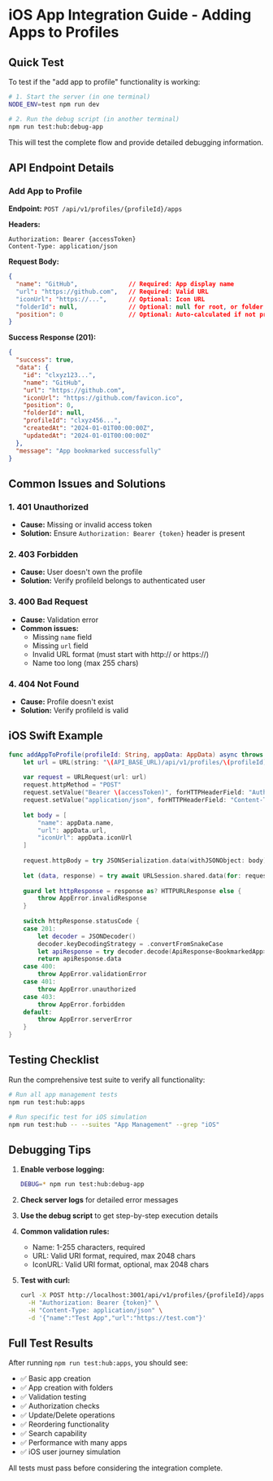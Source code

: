 # iOS App Integration Guide - Adding Apps to Profiles

## Quick Test

To test if the "add app to profile" functionality is working:

```bash
# 1. Start the server (in one terminal)
NODE_ENV=test npm run dev

# 2. Run the debug script (in another terminal)
npm run test:hub:debug-app
```

This will test the complete flow and provide detailed debugging information.

## API Endpoint Details

### Add App to Profile

**Endpoint:** `POST /api/v1/profiles/{profileId}/apps`

**Headers:**
```
Authorization: Bearer {accessToken}
Content-Type: application/json
```

**Request Body:**
```json
{
  "name": "GitHub",              // Required: App display name
  "url": "https://github.com",   // Required: Valid URL
  "iconUrl": "https://...",      // Optional: Icon URL
  "folderId": null,              // Optional: null for root, or folder ID
  "position": 0                  // Optional: Auto-calculated if not provided
}
```

**Success Response (201):**
```json
{
  "success": true,
  "data": {
    "id": "clxyz123...",
    "name": "GitHub",
    "url": "https://github.com",
    "iconUrl": "https://github.com/favicon.ico",
    "position": 0,
    "folderId": null,
    "profileId": "clxyz456...",
    "createdAt": "2024-01-01T00:00:00Z",
    "updatedAt": "2024-01-01T00:00:00Z"
  },
  "message": "App bookmarked successfully"
}
```

## Common Issues and Solutions

### 1. 401 Unauthorized
- **Cause:** Missing or invalid access token
- **Solution:** Ensure `Authorization: Bearer {token}` header is present

### 2. 403 Forbidden
- **Cause:** User doesn't own the profile
- **Solution:** Verify profileId belongs to authenticated user

### 3. 400 Bad Request
- **Cause:** Validation error
- **Common issues:**
  - Missing `name` field
  - Missing `url` field
  - Invalid URL format (must start with http:// or https://)
  - Name too long (max 255 chars)

### 4. 404 Not Found
- **Cause:** Profile doesn't exist
- **Solution:** Verify profileId is valid

## iOS Swift Example

```swift
func addAppToProfile(profileId: String, appData: AppData) async throws -> BookmarkedApp {
    let url = URL(string: "\(API_BASE_URL)/api/v1/profiles/\(profileId)/apps")!
    
    var request = URLRequest(url: url)
    request.httpMethod = "POST"
    request.setValue("Bearer \(accessToken)", forHTTPHeaderField: "Authorization")
    request.setValue("application/json", forHTTPHeaderField: "Content-Type")
    
    let body = [
        "name": appData.name,
        "url": appData.url,
        "iconUrl": appData.iconUrl
    ]
    
    request.httpBody = try JSONSerialization.data(withJSONObject: body)
    
    let (data, response) = try await URLSession.shared.data(for: request)
    
    guard let httpResponse = response as? HTTPURLResponse else {
        throw AppError.invalidResponse
    }
    
    switch httpResponse.statusCode {
    case 201:
        let decoder = JSONDecoder()
        decoder.keyDecodingStrategy = .convertFromSnakeCase
        let apiResponse = try decoder.decode(ApiResponse<BookmarkedApp>.self, from: data)
        return apiResponse.data
    case 400:
        throw AppError.validationError
    case 401:
        throw AppError.unauthorized
    case 403:
        throw AppError.forbidden
    default:
        throw AppError.serverError
    }
}
```

## Testing Checklist

Run the comprehensive test suite to verify all functionality:

```bash
# Run all app management tests
npm run test:hub:apps

# Run specific test for iOS simulation
npm run test:hub -- --suites "App Management" --grep "iOS"
```

## Debugging Tips

1. **Enable verbose logging:**
   ```bash
   DEBUG=* npm run test:hub:debug-app
   ```

2. **Check server logs** for detailed error messages

3. **Use the debug script** to get step-by-step execution details

4. **Common validation rules:**
   - Name: 1-255 characters, required
   - URL: Valid URI format, required, max 2048 chars
   - IconURL: Valid URI format, optional, max 2048 chars

5. **Test with curl:**
   ```bash
   curl -X POST http://localhost:3001/api/v1/profiles/{profileId}/apps \
     -H "Authorization: Bearer {token}" \
     -H "Content-Type: application/json" \
     -d '{"name":"Test App","url":"https://test.com"}'
   ```

## Full Test Results

After running `npm run test:hub:apps`, you should see:
- ✅ Basic app creation
- ✅ App creation with folders
- ✅ Validation testing
- ✅ Authorization checks
- ✅ Update/Delete operations
- ✅ Reordering functionality
- ✅ Search capability
- ✅ Performance with many apps
- ✅ iOS user journey simulation

All tests must pass before considering the integration complete.